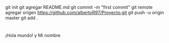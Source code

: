 git init 
git agregar README.md 
git commit -m "first commit" 
git remote agregar origen https://github.com/albertoR97/Proyecto.git
 git push -u origin master
 git add .
 #
 ¡Hola mundo! y Mi nombre
